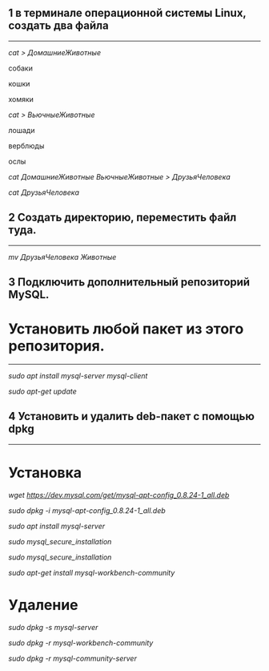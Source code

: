 ## 1 в терминале операционной системы Linux, создать два файла
___
*cat > ДомашниеЖивотные*

собаки

кошки

хомяки

*cat > ВьючныеЖивотные*

лошади

верблюды

ослы

*cat ДомашниеЖивотные ВьючныеЖивотные > ДрузьяЧеловека*

*cat ДрузьяЧеловека*

## 2 Создать директорию, переместить файл туда.
___
*mv ДрузьяЧеловека Животные*

## 3 Подключить дополнительный репозиторий MySQL. 
# Установить любой пакет из этого репозитория.
___

*sudo apt install mysql-server mysql-client*

*sudo apt-get update*

## 4 Установить и удалить deb-пакет с помощью dpkg
___

# Установка

*wget https://dev.mysql.com/get/mysql-apt-config_0.8.24-1_all.deb*

*sudo dpkg -i mysql-apt-config_0.8.24-1_all.deb*

*sudo apt install mysql-server*

*sudo mysql_secure_installation*

*sudo mysql_secure_installation*

*sudo apt-get install mysql-workbench-community*

# Удаление

*sudo dpkg -s mysql-server*

*sudo dpkg -r mysql-workbench-community*

*sudo dpkg -r mysql-community-server*